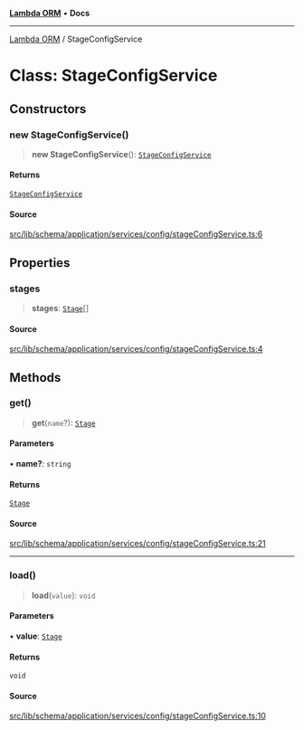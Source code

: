 [**Lambda ORM**](../README.md) • **Docs**

***

[Lambda ORM](../README.md) / StageConfigService

# Class: StageConfigService

## Constructors

### new StageConfigService()

> **new StageConfigService**(): [`StageConfigService`](StageConfigService.md)

#### Returns

[`StageConfigService`](StageConfigService.md)

#### Source

[src/lib/schema/application/services/config/stageConfigService.ts:6](https://github.com/lambda-orm/lambdaorm-base/blob/f5bdfd5d7ef4bf9d8223ee81080c8ed65a6bb693/src/lib/schema/application/services/config/stageConfigService.ts#L6)

## Properties

### stages

> **stages**: [`Stage`](../interfaces/Stage.md)[]

#### Source

[src/lib/schema/application/services/config/stageConfigService.ts:4](https://github.com/lambda-orm/lambdaorm-base/blob/f5bdfd5d7ef4bf9d8223ee81080c8ed65a6bb693/src/lib/schema/application/services/config/stageConfigService.ts#L4)

## Methods

### get()

> **get**(`name`?): [`Stage`](../interfaces/Stage.md)

#### Parameters

• **name?**: `string`

#### Returns

[`Stage`](../interfaces/Stage.md)

#### Source

[src/lib/schema/application/services/config/stageConfigService.ts:21](https://github.com/lambda-orm/lambdaorm-base/blob/f5bdfd5d7ef4bf9d8223ee81080c8ed65a6bb693/src/lib/schema/application/services/config/stageConfigService.ts#L21)

***

### load()

> **load**(`value`): `void`

#### Parameters

• **value**: [`Stage`](../interfaces/Stage.md)

#### Returns

`void`

#### Source

[src/lib/schema/application/services/config/stageConfigService.ts:10](https://github.com/lambda-orm/lambdaorm-base/blob/f5bdfd5d7ef4bf9d8223ee81080c8ed65a6bb693/src/lib/schema/application/services/config/stageConfigService.ts#L10)
